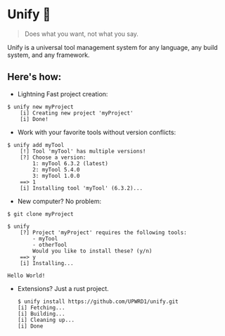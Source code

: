 # Unify 🔄
> Does what you want, not what you say.

Unify is a universal tool management system for any language,
any build system, and any framework. 

## Here's how:

* Lightning Fast project creation:
```console
$ unify new myProject
    [i] Creating new project 'myProject' 
    [i] Done!
```

* Work with your favorite tools without version conflicts:
```console
$ unify add myTool
    [!] Tool 'myTool' has multiple versions!
    [?] Choose a version:
        1: myTool 6.3.2 (latest)
        2: myTool 5.4.0 
        3: myTool 1.0.0 
    ==> 1
    [i] Installing tool 'myTool' (6.3.2)...
```

* New computer? No problem:
```console
$ git clone myProject

$ unify
    [?] Project 'myProject' requires the following tools:
        - myTool
        - otherTool
        Would you like to install these? (y/n)
    ==> y
    [i] Installing...

Hello World!

```

* Extensions? Just a rust project.
  ```console
  $ unify install https://github.com/UPWRD1/unify.git
  [i] Fetching...
  [i] Building...
  [i] Cleaning up...
  [i] Done
  ```
